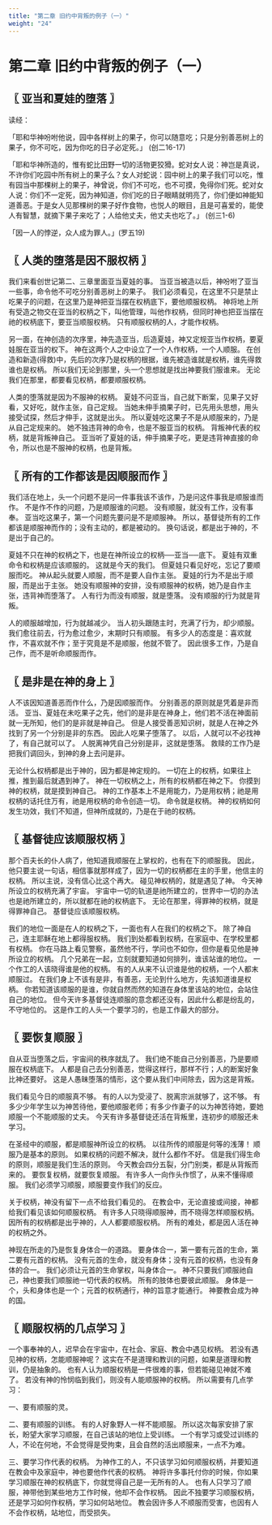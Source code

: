 ```yaml
---
title: "第二章 旧约中背叛的例子（一）"
weight: "24"
---
```


# 第二章 旧约中背叛的例子（一）


## 〖 亚当和夏娃的堕落 〗

读经：

「耶和华神吩咐他说，园中各样树上的果子，你可以随意吃；只是分别善恶树上的果子，你不可吃，因为你吃的日子必定死。」
(创二16-17)

「耶和华神所造的，惟有蛇比田野一切的活物更狡猾。蛇对女人说：神岂是真说，不许你们吃园中所有树上的果子么？女人对蛇说：园中树上的果子我们可以吃，惟有园当中那棵树上的果子，神曾说，你们不可吃，也不可摸，免得你们死。蛇对女人说：你们不一定死，因为神知道，你们吃的日子眼睛就明亮了，你们便如神能知道善恶。于是女人见那棵树的果子好作食物，也悦人的眼目，且是可喜爱的，能使人有智慧，就摘下果子来吃了；人给他丈夫，他丈夫也吃了。」
(创三1-6)

「因一人的悖逆，众人成为罪人。」(罗五19)

## 〖 人类的堕落是因不服权柄 〗

我们来看创世记第二、三章里面亚当夏娃的事。
当亚当被造以后，神吩咐了亚当一些事，命令他不可吃分别善恶树上的果子。
我们必须看见，在这里不只是禁止吃果子的问题，在这里乃是神把亚当摆在权柄底下，要他顺服权柄。
神将地上所有受造之物交在亚当的权柄之下，叫他管理，叫他作权柄，但同时神也把亚当摆在祂的权柄底下，要亚当顺服权柄。
只有顺服权柄的人，才能作权柄。

另一面，在神创造的次序里，神先造亚当，后造夏娃，神又定规亚当作权柄，要夏娃服在亚当的权下。
神在这两个人之中设立了一个人作权柄，一个人顺服。
在创造和新造(得救)中，先后的次序乃是权柄的根据，谁先被造谁就是权柄，谁先得救谁也是权柄。
所以我们无论到那里，头一个思想就是找出神要我们服谁来。
无论我们在那里，都要看见权柄，都要顺服权柄。

人类的堕落就是因为不服神的权柄。
夏娃不问亚当，自己就下断案，见果子又好看，又好吃，就作主张，自己定规。
当她未伸手摘果子时，已先用头思想，用头接受试探，然后才伸手，这就是出头。
所以夏娃吃这果子不是从顺服来的，乃是从自己定规来的。
她不独违背神的命令，也是不服亚当的权柄。
背叛神代表的权柄，就是背叛神自己。
亚当听了夏娃的话，伸手摘果子吃，更是违背神直接的命令，所以也是不服神的权柄，也是背叛。

## 〖 所有的工作都该是因顺服而作 〗

我们活在地上，头一个问题不是问一件事我该不该作，乃是问这件事我是顺服谁而作。
不是作不作的问题，乃是顺服谁的问题。
没有顺服，就没有工作，没有事奉。
亚当吃这果子，第一个问题先要问是不是顺服神。
所以，基督徒所有的工作都该是顺服神而作的；没有主动的，都是被动的。
换句话说，都是出于神的，不是出于自己的。

夏娃不只在神的权柄之下，也是在神所设立的权柄──亚当──底下。
夏娃有双重命令和权柄是应该顺服的。
这就是今天的我们。
但夏娃只看见好吃，忘记了要顺服而吃。
神从起头就要人顺服，而不是要人自作主张。
夏娃的行为不是出于顺服，而是出于主张。
她没有顺服神的安排，没有顺服神的权柄，她乃是自作主张，违背神而堕落了。
人有行为而没有顺服，就是堕落。
没有顺服的行为就是背叛。

人的顺服越增加，行为就越减少。
当人初头跟随主时，充满了行为，却少顺服。
我们愈往前去，行为愈过愈少，末期时只有顺服。
有多少人的态度是：喜欢就作，不喜欢就不作；至于究竟是不是顺服，他就不管了。
因此很多工作，乃是自己作，而不是听命顺服而作。

## 〖 是非是在神的身上 〗

人不该因知道善恶而作什么，乃是因顺服而作。
分别善恶的原则就是凭着是非而活。
亚当、夏娃在未吃果子之先，他们的是非是在神身上，他们若不活在神面前就一无所知，他们的是非就是神自己。
但是人接受善恶知识树，就是人在神之外找到了另一个分别是非的东西。
因此人吃果子堕落了。
以后，人就可以不必找神了，有自己就可以了。
人脱离神凭自己分别是非，这就是堕落。
救赎的工作乃是把我们调回头，到神的身上去问是非。

无论什么权柄都是出于神的，因为都是神定规的。
一切在上的权柄，如果往上推，推到最后就遇到神了。
神在一切权柄之上，所有的权柄都在神之下。
你摸到神的权柄，就是摸到神自己。
神的工作基本上不是用能力，乃是用权柄；祂是用权柄的话托住万有，祂是用权柄的命令创造一切。
命令就是权柄。
神的权柄如何发生功效，我们不知道，但神所成就的，乃是在于祂的权柄。

## 〖 基督徒应该顺服权柄 〗

那个百夫长的仆人病了，他知道我顺服在上掌权的，也有在下的顺服我。
因此，他只要主说一句话，相信事就那样成了，因为一切的权柄都在主的手里，他信主的权柄。
所以主说，没有信心比这个再大。
碰见神权柄的，就是遇见了神。
今天神所设立的权柄充满了宇宙。
宇宙中一切的轨道是祂所建立的，世界中一切的办法也是祂所建立的，所以就都在祂的权柄底下。
无论在那里，得罪神的权柄，就是得罪神自己。
基督徒应该顺服权柄。

我们的地位一面是在人的权柄之下，一面也有人在我们的权柄之下。
除了神自己，连主耶稣在地上都得服权柄。
我们到处都看到权柄，在家庭中、在学校里都有权柄。
你在马路上看见警察，虽然他不行，学问也不如你，但你是看见他是神所设立的权柄。
几个兄弟在一起，立刻就要知道如何排列，谁该站谁的地位。
一个作工的人该晓得谁是他的权柄。
有的人从来不认识谁是他的权柄，一个人都末顺服过。
在我们身上不该有是非，有善恶，无论到什么地方，先该知道谁是权柄。
你若知道该顺服的是谁，你就自然而然的知道在身体里该站的地位，会站住自己的地位。
但今天许多基督徒连顺服的意念都还没有，因此什么都是纷乱的，不守地位的。
这是作工的人头一个要学习的，也是工作最大的部分。

## 〖 要恢复顺服 〗

自从亚当堕落之后，宇宙间的秩序就乱了。
我们绝不能自己分别善恶，乃是要顺服在权柄底下。
人都是自己去分别善恶，觉得这样行，那样不行；人的断案好象比神还要好。
这是人愚昧堕落的情形，这个要从我们中间除去，因为这是背叛。

我们看见今日的顺服真不够。
有的人以为受浸了、脱离宗派就够了，这不够。
有多少少年学生以为神苦待他，要他顺服老师；有多少作妻子的以为神苦待她，要她顺服一个不能顺服的丈夫。
今天有许多基督徒还活在背叛里，连初步的顺服还未学习。

在圣经中的顺服，都是顺服神所设立的权柄。
以往所传的顺服是何等的浅薄！
顺服乃是基本的原则。
如果权柄的问题不解决，就什么都作不好。
信是我们得生命的原则，顺服是我们生活的原则。
今天教会四分五裂，分门别类，都是从背叛而来的。
要恢复权柄，就要恢复顺服。
有许多人一向作头作惯了，从来不懂得顺服。
我们必须学习顺服，顺服要变作我们的反应。

关于权柄，神没有留下一点不给我们看见的。
在教会中，无论直接或间接，神都给我们看见该如何顺服权柄。
有许多人只晓得顺服神，而不晓得怎样顺服权柄。
因所有的权柄都是出乎神的，人人都要顺服权柄。
所有的难处，都是因人活在神的权柄之外。

神现在所走的乃是恢复身体合一的道路。
要身体合一，第一要有元首的生命，第二要有元首的权柄。
没有元首的生命，就没有身体；没有元首的权柄，也没有身体的合一。
我们必须让元首的生命掌权，叫身体合一。
神不只要我们顺服祂自己，神也要我们顺服祂一切代表的权柄。
所有的肢体也要彼此顺服。
身体是一个，头和身体也是一个；元首的权柄通行，神的旨意才能通行。
神要教会成为神的国。

## 〖 顺服权柄的几点学习 〗

一个事奉神的人，迟早会在宇宙中，在社会、家庭、教会中遇见权柄。
若没有遇见神的权柄，怎能顺服神呢？
这实在不是道理和教训的问题，如果是道理和教训，仍是抽象的。
也有人认为顺服权柄是一件很难的事，但若能碰见神就不难了。
若没有神的怜悯临到我们，则没有人能顺服神的权柄。
所以需要有几点学习：

一、要有顺服的灵。

二、要有顺服的训练。
有的人好象野人一样不能顺服。
所以这次每家安排了家长，盼望大家学习顺服，在自己该站的地位上受训练。
一个有学习或受过训练的人，不论在何地，不会觉得是受拘束，且会自然的活出顺服来，一点不为难。

三、要学习作代表的权柄。
为神作工的人，不只该学习如何顺服权柄，并要知道在教会中及家庭中，神也要他作代表的权柄。
神将许多事托付你的时候，你如果学习顺服在神的权柄底下，你就觉得自己是一无所有的人。
也有人只学习了顺服，神带他到某些地方工作时候，他却不会作权柄。
因此不独要学习顺服权柄，还是学习如何作权柄，学习如何站地位。
教会因许多人不顺服而受害，也因有人不会作权柄，站地位，而受损失。
